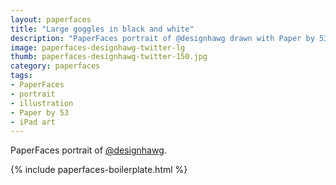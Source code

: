 ```yaml
---
layout: paperfaces
title: "Large goggles in black and white"
description: "PaperFaces portrait of @designhawg drawn with Paper by 53 on an iPad."
image: paperfaces-designhawg-twitter-lg
thumb: paperfaces-designhawg-twitter-150.jpg
category: paperfaces
tags: 
- PaperFaces
- portrait
- illustration
- Paper by 53
- iPad art
---
```


PaperFaces portrait of [@designhawg](http://twitter.com/designhawg).

{% include paperfaces-boilerplate.html %}